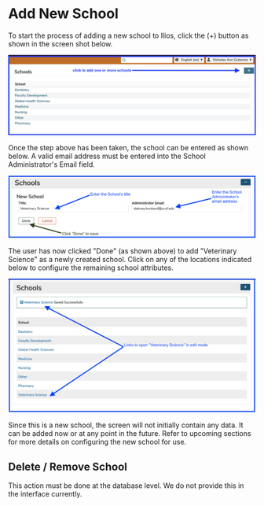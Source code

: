 # Add New School

To start the process of adding a new school to Ilios, click the (+) button as shown in the screen shot below.

![click to add](../images/schools/add_new/click_to_add.png)

Once the step above has been taken, the school can be entered as shown below. A valid email address must be entered into the School Administrator's Email field.

![enter school data](../images/schools/add_new/enter_school_data.png)

The user has now clicked "Done" (as shown above) to add "Veterinary Science" as a newly created school. Click on any of the locations indicated below to configure the remaining school attributes.

![new school added](../images/schools/add_new/new_school_added.png)

Since this is a new school, the screen will not initially contain any data. It can be added now or at any point in the future. Refer to upcoming sections for more details on configuring the new school for use.

## Delete / Remove School

This action must be done at the database level. We do not provide this in the interface currently. 

